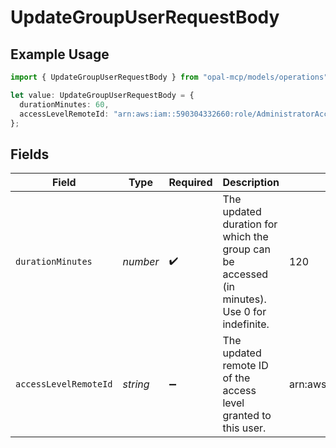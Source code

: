 # UpdateGroupUserRequestBody

## Example Usage

```typescript
import { UpdateGroupUserRequestBody } from "opal-mcp/models/operations";

let value: UpdateGroupUserRequestBody = {
  durationMinutes: 60,
  accessLevelRemoteId: "arn:aws:iam::590304332660:role/AdministratorAccess",
};
```

## Fields

| Field                                                                                        | Type                                                                                         | Required                                                                                     | Description                                                                                  | Example                                                                                      |
| -------------------------------------------------------------------------------------------- | -------------------------------------------------------------------------------------------- | -------------------------------------------------------------------------------------------- | -------------------------------------------------------------------------------------------- | -------------------------------------------------------------------------------------------- |
| `durationMinutes`                                                                            | *number*                                                                                     | :heavy_check_mark:                                                                           | The updated duration for which the group can be accessed (in minutes). Use 0 for indefinite. | 120                                                                                          |
| `accessLevelRemoteId`                                                                        | *string*                                                                                     | :heavy_minus_sign:                                                                           | The updated remote ID of the access level granted to this user.                              | arn:aws:iam::590304332660:role/ReadOnlyAccess                                                |